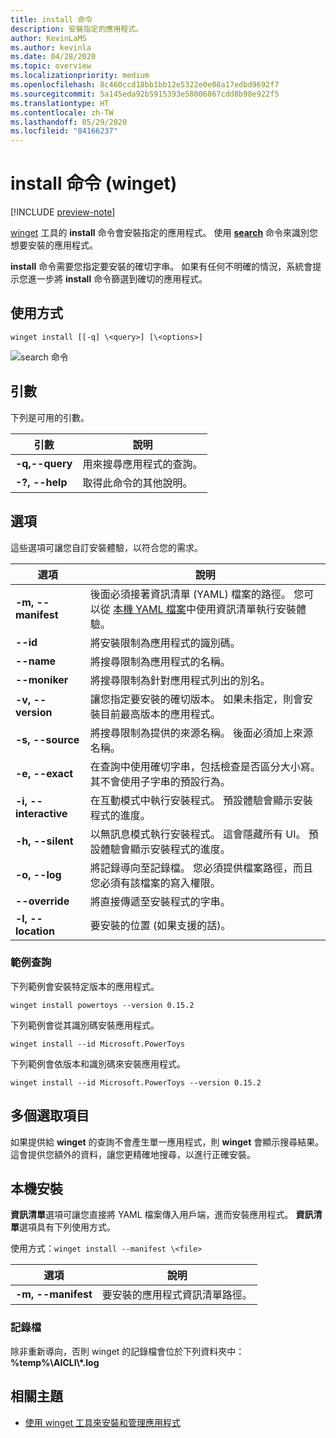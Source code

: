 ```yaml
---
title: install 命令
description: 安裝指定的應用程式。
author: KevinLaMS
ms.author: kevinla
ms.date: 04/28/2020
ms.topic: overview
ms.localizationpriority: medium
ms.openlocfilehash: 8c460ccd18bb1bb12e5322e0e08a17edbd9692f7
ms.sourcegitcommit: 5a145eda92b5915393e58006867cdd8b98e922f5
ms.translationtype: HT
ms.contentlocale: zh-TW
ms.lasthandoff: 05/29/2020
ms.locfileid: "84166237"
---
```

# <a name="install-command-winget"></a>install 命令 (winget)

[!INCLUDE [preview-note](../../includes/package-manager-preview.md)]

[winget](index.md) 工具的 **install** 命令會安裝指定的應用程式。 使用 [**search**](search.md) 命令來識別您想要安裝的應用程式。  

**install** 命令需要您指定要安裝的確切字串。 如果有任何不明確的情況，系統會提示您進一步將 **install** 命令篩選到確切的應用程式。

## <a name="usage"></a>使用方式

`winget install [[-q] \<query>] [\<options>]`

![search 命令](images\install.png)

## <a name="arguments"></a>引數

下列是可用的引數。

| 引數      | 說明 |
|-------------|-------------|  
| **-q,--query**  |  用來搜尋應用程式的查詢。 |
| **-?, --help** |  取得此命令的其他說明。 |

## <a name="options"></a>選項

這些選項可讓您自訂安裝體驗，以符合您的需求。

| 選項      | 說明 |
|-------------|-------------|  
| **-m, --manifest** |   後面必須接著資訊清單 (YAML) 檔案的路徑。 您可以從 [本機 YAML 檔案](#local-install)中使用資訊清單執行安裝體驗。 |
| **--id**    |  將安裝限制為應用程式的識別碼。   |  
| **--name**   |  將搜尋限制為應用程式的名稱。 |  
| **--moniker**   | 將搜尋限制為針對應用程式列出的別名。 |  
| **-v, --version**  |  讓您指定要安裝的確切版本。 如果未指定，則會安裝目前最高版本的應用程式。 |  
| **-s, --source**   |  將搜尋限制為提供的來源名稱。 後面必須加上來源名稱。 |  
| **-e, --exact**   |   在查詢中使用確切字串，包括檢查是否區分大小寫。 其不會使用子字串的預設行為。 |  
| **-i, --interactive** |  在互動模式中執行安裝程式。 預設體驗會顯示安裝程式的進度。 |  
| **-h, --silent** |  以無訊息模式執行安裝程式。 這會隱藏所有 UI。 預設體驗會顯示安裝程式的進度。 |  
| **-o, --log**  |  將記錄導向至記錄檔。 您必須提供檔案路徑，而且您必須有該檔案的寫入權限。 |
| **--override** | 將直接傳遞至安裝程式的字串。    |
| **-l, --location** |    要安裝的位置 (如果支援的話)。 |

### <a name="example-queries"></a>範例查詢

下列範例會安裝特定版本的應用程式。

```CMD
winget install powertoys --version 0.15.2
```

下列範例會從其識別碼安裝應用程式。

```CMD
winget install --id Microsoft.PowerToys
```

下列範例會依版本和識別碼來安裝應用程式。

```CMD
winget install --id Microsoft.PowerToys --version 0.15.2
```

## <a name="multiple-selections"></a>多個選取項目

如果提供給 **winget** 的查詢不會產生單一應用程式，則 **winget** 會顯示搜尋結果。 這會提供您額外的資料，讓您更精確地搜尋，以進行正確安裝。

## <a name="local-install"></a>本機安裝

**資訊清單**選項可讓您直接將 YAML 檔案傳入用戶端，進而安裝應用程式。 **資訊清單**選項具有下列使用方式。

使用方式：`winget install --manifest \<file>`

| 選項  | 說明 |
|-------------|-------------|  
|  **-m, --manifest** | 要安裝的應用程式資訊清單路徑。 |

### <a name="log-files"></a>記錄檔

除非重新導向，否則 winget 的記錄檔會位於下列資料夾中： **\%temp%\\AICLI\\*.log**

## <a name="related-topics"></a>相關主題

* [使用 winget 工具來安裝和管理應用程式](index.md)
